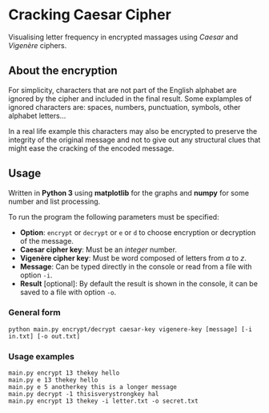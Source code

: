 # Cracking Caesar Cipher
Visualising letter frequency in encrypted massages using *Caesar* and *Vigenère* ciphers.

## About the encryption
For simplicity, characters that are not part of the English alphabet are ignored by the cipher and included in the final result.
Some explamples of ignored characters are: spaces, numbers, punctuation, symbols, other alphabet letters...

In a real life example this characters may also be encrypted to preserve the integrity of the original message and not to give out any structural clues that might ease the cracking of the encoded message.

## Usage
Written in **Python 3** using **matplotlib** for the graphs and **numpy** for some number and list processing.

To run the program the following parameters must be specified:
- **Option**: `encrypt` or `decrypt` or `e` or `d` to choose encryption or decryption of the message.
- **Caesar cipher key**: Must be an *integer* number.
- **Vigenère cipher key**: Must be word composed of letters from *a* to *z*.
- **Message**: Can be typed directly in the console or read from a file with option `-i`.
- **Result** [optional]: By default the result is shown in the console, it can be saved to a file with option `-o`.

### General form 
```
python main.py encrypt/decrypt caesar-key vigenere-key [message] [-i in.txt] [-o out.txt]
```
### Usage examples
```
main.py encrypt 13 thekey hello
main.py e 13 thekey hello
main.py e 5 anotherkey this is a longer message
main.py decrypt -1 thisisverystrongkey hal
main.py encrypt 13 thekey -i letter.txt -o secret.txt
```
